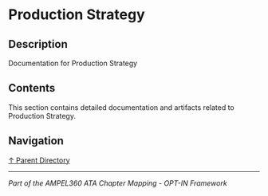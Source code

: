 # Production Strategy

## Description

Documentation for Production Strategy

## Contents

This section contains detailed documentation and artifacts related to Production Strategy.

## Navigation

[↑ Parent Directory](../README.md)

---

*Part of the AMPEL360 ATA Chapter Mapping - OPT-IN Framework*
